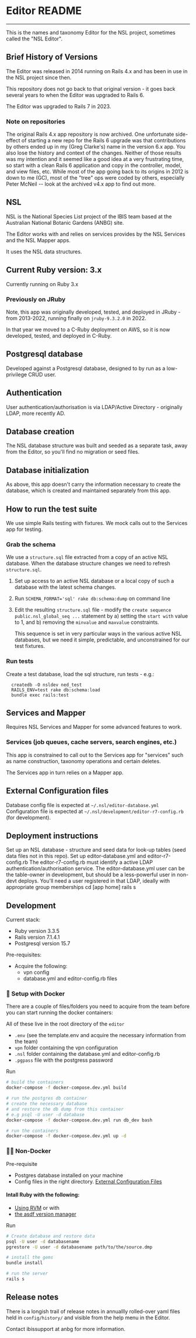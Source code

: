 # Editor README
---
This is the names and taxonomy Editor for the NSL project, sometimes called the "NSL Editor".

## Brief History of Versions

The Editor was released in 2014 running on Rails 4.x and has been in use in the NSL project since then.

This repository does not go back to that original version - it goes back several years to when the Editor was upgraded to Rails 6.

The Editor was upgraded to Rails 7 in 2023.

### Note on repositories
The original Rails 4.x app repository is now archived.  One unfortunate side-effect of starting a new repo for the Rails 6 upgrade was that contributions by others ended up in my (Greg Clarke's) name in the version 6.x app.  You also lose the history and context of the changes.  Neither of those results was my intention and it seemed like a good idea at a very frustrating time, so start with a clean Rails 6 application and copy in the controller, model, and view files, etc.  While most of the app going back to its origins in 2012 is down to me (GC), most of the "tree" ops were coded by others, especially Peter McNeil -- look at the archived v4.x app to find out more.


## NSL
NSL is the National Species List project of the IBIS team based at the Australian National Botanic Gardens (ANBG) site.

The Editor works with and relies on services provides by the NSL Services and the NSL Mapper apps.

It uses the NSL data structures.


## Current Ruby version: 3.x

Currently running on Ruby 3.x

### Previously on JRuby
Note, this app was originally developed, tested, and deployed in JRuby - from 2013-2022, running finally on `jruby-9.3.2.0` in 2022.

In that year we moved to a C-Ruby deployment on AWS, so it is now developed, tested, and deployed in C-Ruby.

## Postgresql database

Developed against a Postgresql database, designed to by run as a low-privilege CRUD user.

## Authentication

User authentication/authorisation is via LDAP/Active Directory - originally LDAP, more recently AD.

## Database creation

The NSL database structure was built and seeded as a separate task, away from the Editor, so you'll find no migration or seed files.

## Database initialization

As above, this app doesn't carry the information necessary to create the database, which is created and maintained separately from this app.

## How to run the test suite

We use simple Rails testing with fixtures.  We mock calls out to the Services app for testing.

### Grab the schema

We use a `structure.sql` file extracted from a copy of an active NSL database.  When the database structure changes we need to refresh `structure.sql`.

   1. Set up access to an active NSL database or a local copy of such a database with the latest schema changes.
   2. Run `SCHEMA_FORMAT='sql' rake db:schema:dump` on command line
   3. Edit the resulting `structure.sql` file - modify the `create sequence public.nsl_global_seq ...` statement by
      a) setting the `start with` value to 1, and
      b) removing the `minvalue` and `maxvalue` constraints.  

      This sequence is set in very particular ways in the various active NSL databases, but we need it simple, predictable, and unconstrained for our test fixtures.

### Run tests

Create a test database, load the sql structure, run tests - e.g.:

      createdb -O nsldev ned_test
      RAILS_ENV=test rake db:schema:load
      bundle exec rails:test


## Services and Mapper

Requires NSL Services and Mapper for some advanced features to work.

### Services (job queues, cache servers, search engines, etc.)

This app is constrained to call out to the Services app for "services" such as name construction, taxonomy operations and certain deletes.

The Services app in turn relies on a Mapper app.

## External Configuration files

Database config file is expected at `~/.nsl/editor-database.yml`
Configuration file is expected at `~/.nsl/development/editor-r7-config.rb` (for development).

## Deployment instructions

Set up an NSL database - structure and seed data for look-up tables (seed data files not in this repo).
Set up editor-database.yml and editor-r7-config.rb
The editor-r7-config.rb must identify a active LDAP authentication/authorisation service.
The editor-database.yml user can be the table-owner in development, but should be a less-powerful user in non-devt deploys.
You'll need a user registered in that LDAP, ideally with appropriate group memberships
cd [app home]
rails s

## Development

Current stack:
- Ruby version 3.3.5
- Rails version 7.1.4.1
- Postgresql version 15.7

Pre-requisites:
- Acquire the following:
    - vpn config
    - database.yml and editor-config.rb files

### 🐳 Setup with Docker

There are a couple of files/folders you need to acquire from the team before you can start running the docker containers:

All of these live in the root directory of the `editor`

- `.env` (see the template.env and acquire the necessary information from the team)
- `vpn` folder containing the vpn configuration
- `.nsl` folder containing the database.yml and editor-config.rb
- `.pgpass` file with the postgress password

Run
```bash
# build the containers
docker-compose -f docker-compose.dev.yml build

# run the postgres db container
# create the necessary database
# and restore the db dump from this container
# e.g psql -U user -d database
docker-compose -f docker-compose.dev.yml run db_dev bash

# run the containers
docker-compose -f docker-compose.dev.yml up -d
```
### 💪🏻 Non-Docker
Pre-requisite
- Postgres database installed on your machine
- Config files in the right directory. [External Configuration Files](https://github.com/bio-org-au/editor?tab=readme-ov-file#external-configuration-files)

#### Intall Ruby with the following:
- [Using RVM](https://rvm.io/rvm/install) or with
- [the asdf version manager](https://github.com/asdf-vm/asdf-ruby)


Run
```bash
# Create database and restore data
psql -U user -d databasename
pgrestore -U user -d databasename path/to/the/source.dmp

# install the gems
bundle install

# run the server
rails s
```

## Release notes

There is a longish trail of release notes in annuallly rolled-over yaml files held in
`config/history/` and visible from the help menu in the Editor.

Contact ibissupport at anbg for more information.


